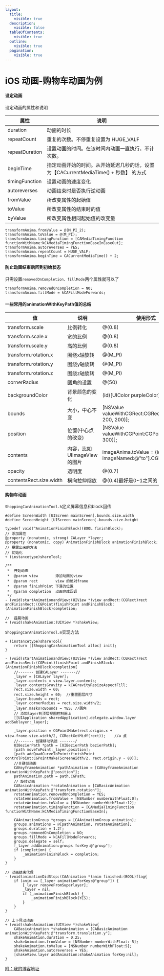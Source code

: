 ```yaml
---
layout:
  title:
    visible: true
  description:
    visible: false
  tableOfContents:
    visible: true
  outline:
    visible: true
  pagination:
    visible: true
---
```


# iOS 动画-购物车动画为例

#### 设定动画

设定动画的属性和说明

| 属性             | 说明                                                     |
| -------------- | ------------------------------------------------------ |
| duration       | 动画的时长                                                  |
| repeatCount    | 重复的次数。不停重复设置为 HUGE\_VALF                               |
| repeatDuration | 设置动画的时间。在该时间内动画一直执行，不计次数。                              |
| beginTime      | 指定动画开始的时间。从开始延迟几秒的话，设置为【CACurrentMediaTime() + 秒数】 的方式 |
| timingFunction | 设置动画的速度变化                                              |
| autoreverses   | 动画结束时是否执行逆动画                                           |
| fromValue      | 所改变属性的起始值                                              |
| toValue        | 所改变属性的结束时的值                                            |
| byValue        | 所改变属性相同起始值的改变量                                         |

```
transformAnima.fromValue = @(M_PI_2);
transformAnima.toValue = @(M_PI);
transformAnima.timingFunction = [CAMediaTimingFunction functionWithName:kCAMediaTimingFunctionEaseInEaseOut];
transformAnima.autoreverses = YES;
transformAnima.repeatCount = HUGE_VALF;
transformAnima.beginTime = CACurrentMediaTime() + 2;
```

#### 防止动画结束后回到初始状态

只需设置`removedOnCompletion、fillMode`两个属性就可以了

```
transformAnima.removedOnCompletion = NO;
transformAnima.fillMode = kCAFillModeForwards;
```

#### 一些常用的animationWithKeyPath值的总结

| 值                       | 说明                  | 使用形式                                                          |
| ----------------------- | ------------------- | ------------------------------------------------------------- |
| transform.scale         | 比例转化                | @(0.8)                                                        |
| transform.scale.x       | 宽的比例                | @(0.8)                                                        |
| transform.scale.y       | 高的比例                | @(0.8)                                                        |
| transform.rotation.x    | 围绕x轴旋转              | @(M\_PI)                                                      |
| transform.rotation.y    | 围绕y轴旋转              | @(M\_PI)                                                      |
| transform.rotation.z    | 围绕z轴旋转              | @(M\_PI)                                                      |
| cornerRadius            | 圆角的设置               | @(50)                                                         |
| backgroundColor         | 背景颜色的变化             | (id)\[UIColor purpleColor].CGColor                            |
| bounds                  | 大小，中心不变             | \[NSValue valueWithCGRect:CGRectMake(0, 0, 200, 200)];        |
| position                | 位置(中心点的改变)          | \[NSValue valueWithCGPoint:CGPointMake(300, 300)];            |
| contents                | 内容，比如UIImageView的图片 | imageAnima.toValue = (id)\[UIImage imageNamed:@"to"].CGImage; |
| opacity                 | 透明度                 | @(0.7)                                                        |
| contentsRect.size.width | 横向拉伸缩放              | @(0.4)最好是0\~1之间的                                              |

#### 购物车动画

`ShoppingCarAnimationTool.h`定义屏幕信息和block回传

```
#define ScreenWidth [UIScreen mainScreen].bounds.size.width
#define ScreenHeight [UIScreen mainScreen].bounds.size.height

typedef void(^AnimationFinishBlock)(BOOL finishBlock);
// 添加属性
@property (nonatomic, strong) CALayer *layer;
@property (nonatomic, copy) AnimationFinishBlock animationFinishBlock;
// 暴露出来的方法
// 初始化
+ (instancetype)shareTool;

/**
 *  开始动画
 *  @param view        添加动画的view
 *  @param rect        view 的绝对frame
 *  @param finishPoint 下落的位置
 *  @param completion  动画完成回调
 */
- (void)startAnimationandView:(UIView *)view andRect:(CGRect)rect andFinisnRect:(CGPoint)finishPoint andFinishBlock:(AnimationFinishBlock)completion;

//  摇晃动画
+ (void)shakeAnimation:(UIView *)shakeView;
```

`ShoppingCarAnimationTool.m`实现方法

```
+ (instancetype)shareTool{
    return [[ShoppingCarAnimationTool alloc] init];
}

- (void)startAnimationandView:(UIView *)view andRect:(CGRect)rect andFinisnRect:(CGPoint)finishPoint andFinishBlock:(AnimationFinishBlock)completion{
    //------- 创建CALayer -------//
    _layer = [CALayer layer];
    _layer.contents = view.layer.contents;
    _layer.contentsGravity = kCAGravityResizeAspectFill;
    rect.size.width = 60;
    rect.size.height = 60;  //重置图层尺寸
    _layer.bounds = rect;
    _layer.cornerRadius = rect.size.width/2;
    _layer.masksToBounds = YES; //圆角
    // 添加layer到顶层视图控制器上
    [[UIApplication sharedApplication].delegate.window.layer addSublayer:_layer];
    
    _layer.position = CGPointMake(rect.origin.x + view.frame.size.width/2, CGRectGetMidY(rect));    //a 点
    //------- 创建移动轨迹 -------/
    UIBezierPath *path = [UIBezierPath bezierPath];
    [path moveToPoint:_layer.position];
    [path addQuadCurveToPoint:finishPoint controlPoint:CGPointMake(ScreenWidth/2, rect.origin.y - 80)];
    //关键帧动画
    CAKeyframeAnimation *pathAnimation = [CAKeyframeAnimation animationWithKeyPath:@"position"];
    pathAnimation.path = path.CGPath;
    // 旋转动画
    CABasicAnimation *rotateAnimation = [CABasicAnimation animationWithKeyPath:@"transform.rotation"];
    rotateAnimation.removedOnCompletion = YES;
    rotateAnimation.fromValue = [NSNumber numberWithFloat:0];
    rotateAnimation.toValue = [NSNumber numberWithFloat:12];
    rotateAnimation.timingFunction = [CAMediaTimingFunction functionWithName:kCAMediaTimingFunctionEaseIn];
    
    CAAnimationGroup *groups = [CAAnimationGroup animation];
    groups.animations = @[pathAnimation, rotateAnimation];
    groups.duration = 1.2f;
    groups.removedOnCompletion = NO;
    groups.fillMode = kCAFillModeForwards;
    groups.delegate = self;
    [_layer addAnimation:groups forKey:@"group"];
    if (completion) {
        _animationFinishBlock = completion;
    }
}

// 动画结束代理
- (void)animationDidStop:(CAAnimation *)anim finished:(BOOL)flag{
    if (anim == [_layer animationForKey:@"group"]) {
        [_layer removeFromSuperlayer];
        _layer = nil;
        if (_animationFinishBlock) {
            _animationFinishBlock(YES);
        }
    }
}

// 上下晃动动画
+ (void)shakeAnimation:(UIView *)shakeView{
    CABasicAnimation *shakeAnimation = [CABasicAnimation animationWithKeyPath:@"transform.translation.y"];
    shakeAnimation.duration = 0.25;
    shakeAnimation.fromValue = [NSNumber numberWithFloat:-5];
    shakeAnimation.toValue = [NSNumber numberWithFloat:5];
    shakeAnimation.autoreverses = YES;
    [shakeView.layer addAnimation:shakeAnimation forKey:nil];
}
```

[附：我的博客地址](https://gsl201600.github.io/2019/02/15/iOS%E5%8A%A8%E7%94%BB-%E8%B4%AD%E7%89%A9%E8%BD%A6%E5%8A%A8%E7%94%BB%E4%B8%BA%E4%BE%8B/)
